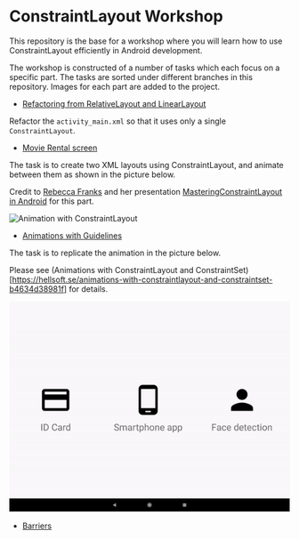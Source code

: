 # ConstraintLayout Workshop

This repository is the base for a workshop where you will learn how to use ConstraintLayout efficiently in Android development. 

The workshop is constructed of a number of tasks which each focus on a specific part. The tasks are sorted under different branches in this repository. Images for each part are added to the project. 

- [Refactoring from RelativeLayout and LinearLayout](https://github.com/ErikHellman/ConstraintLayoutWorkshop/tree/refactoring) 

Refactor the `activity_main.xml` so that it uses only a single `ConstraintLayout`.

- [Movie Rental screen](https://github.com/ErikHellman/ConstraintLayoutWorkshop/tree/movie_rental)

The task is to create two XML layouts using ConstraintLayout, and animate between them as shown in the picture below.  

Credit to [Rebecca Franks](https://twitter.com/riggaroo) and her presentation [MasteringConstraintLayout in Android](https://www.youtube.com/watch?v=rzmB3UxxhaA) for this part.

![Animation with ConstraintLayout](animation.gif)

- [Animations with Guidelines](https://github.com/ErikHellman/ConstraintLayoutWorkshop/tree/animations_with_guidelines)

The task is to replicate the animation in the picture below. 

Please see (Animations with ConstraintLayout and ConstraintSet)[https://hellsoft.se/animations-with-constraintlayout-and-constraintset-b4634d38981f] for details.

![Animation with Guidelines in ConstraintLayout](guidelines_animation.gif)

- [Barriers](https://github.com/ErikHellman/ConstraintLayoutWorkshop/tree/barriers)


